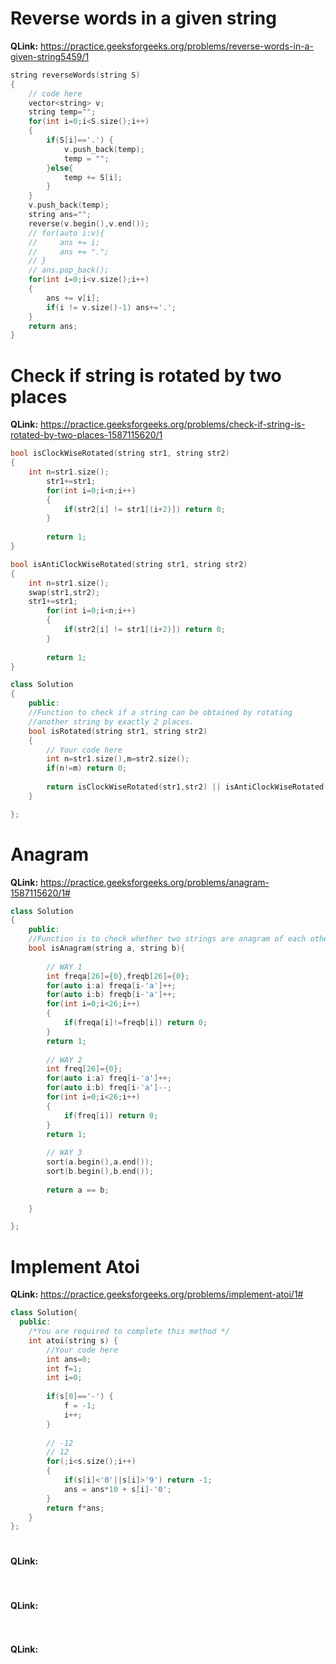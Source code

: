 # Reverse words in a given string 
**QLink:** https://practice.geeksforgeeks.org/problems/reverse-words-in-a-given-string5459/1

```c++
string reverseWords(string S) 
{ 
    // code here 
    vector<string> v;
    string temp="";
    for(int i=0;i<S.size();i++)
    {
        if(S[i]=='.') {
            v.push_back(temp);
            temp = "";
        }else{
            temp += S[i];
        }
    }
    v.push_back(temp);
    string ans="";
    reverse(v.begin(),v.end());
    // for(auto i:v){
    //     ans += i;
    //     ans += ".";
    // }
    // ans.pop_back();
    for(int i=0;i<v.size();i++)
    {
        ans += v[i];
        if(i != v.size()-1) ans+='.';
    }
    return ans;
} 
```

# Check if string is rotated by two places 
**QLink:** https://practice.geeksforgeeks.org/problems/check-if-string-is-rotated-by-two-places-1587115620/1

```c++
bool isClockWiseRotated(string str1, string str2)
{
    int n=str1.size();
        str1+=str1;
        for(int i=0;i<n;i++)
        {
            if(str2[i] != str1[(i+2)]) return 0;
        }
        
        return 1;
}

bool isAntiClockWiseRotated(string str1, string str2)
{
    int n=str1.size();
    swap(str1,str2);
    str1+=str1;
        for(int i=0;i<n;i++)
        {
            if(str2[i] != str1[(i+2)]) return 0;
        }
        
        return 1;
}

class Solution
{
    public:
    //Function to check if a string can be obtained by rotating
    //another string by exactly 2 places.
    bool isRotated(string str1, string str2)
    {
        // Your code here
        int n=str1.size(),m=str2.size();
        if(n!=m) return 0;
        
        return isClockWiseRotated(str1,str2) || isAntiClockWiseRotated(str1,str2);
    }

};
```

# Anagram
**QLink:** https://practice.geeksforgeeks.org/problems/anagram-1587115620/1#

```c++
class Solution
{
    public:
    //Function is to check whether two strings are anagram of each other or not.
    bool isAnagram(string a, string b){
        
        // WAY 1
        int freqa[26]={0},freqb[26]={0};
        for(auto i:a) freqa[i-'a']++;
        for(auto i:b) freqb[i-'a']++;
        for(int i=0;i<26;i++)
        {
            if(freqa[i]!=freqb[i]) return 0;
        }
        return 1;
        
        // WAY 2
        int freq[26]={0};
        for(auto i:a) freq[i-'a']++;
        for(auto i:b) freq[i-'a']--;
        for(int i=0;i<26;i++)
        {
            if(freq[i]) return 0;
        }
        return 1;
        
        // WAY 3
        sort(a.begin(),a.end());
        sort(b.begin(),b.end());
        
        return a == b;
        
    }

};
```

# Implement Atoi 
**QLink:** https://practice.geeksforgeeks.org/problems/implement-atoi/1#

```c++
class Solution{
  public:
    /*You are required to complete this method */
    int atoi(string s) {
        //Your code here
        int ans=0;
        int f=1;
        int i=0;
        
        if(s[0]=='-') {
            f = -1;
            i++;
        }
        
        // -12
        // 12
        for(;i<s.size();i++)
        {
            if(s[i]<'0'||s[i]>'9') return -1;
            ans = ans*10 + s[i]-'0';
        }
        return f*ans;
    }
};
```
# 
**QLink:**

```c++

```
# 
**QLink:**

```c++

```
# 
**QLink:**

```c++

```

